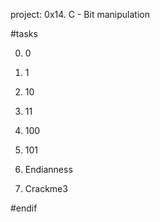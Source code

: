 project: 0x14. C - Bit manipulation

#tasks

0. 0

1. 1

2. 10

3. 11

4. 100

5. 101

6. Endianness

7. Crackme3

#endif
